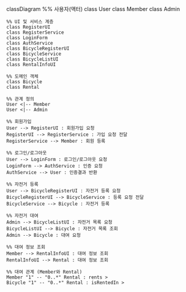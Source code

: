 classDiagram
    %% 사용자(액터)
    class User
    class Member
    class Admin

    %% UI 및 서비스 계층
    class RegisterUI
    class RegisterService
    class LoginForm
    class AuthService
    class BicycleRegisterUI
    class BicycleService
    class BicycleListUI
    class RentalInfoUI

    %% 도메인 객체
    class Bicycle
    class Rental

    %% 관계 정의
    User <|-- Member
    User <|-- Admin

    %% 회원가입
    User --> RegisterUI : 회원가입 요청
    RegisterUI --> RegisterService : 가입 요청 전달
    RegisterService --> Member : 회원 등록

    %% 로그인/로그아웃
    User --> LoginForm : 로그인/로그아웃 요청
    LoginForm --> AuthService : 인증 요청
    AuthService --> User : 인증결과 반환

    %% 자전거 등록
    User --> BicycleRegisterUI : 자전거 등록 요청
    BicycleRegisterUI --> BicycleService : 등록 요청 전달
    BicycleService --> Bicycle : 자전거 등록

    %% 자전거 대여
    Admin --> BicycleListUI : 자전거 목록 요청
    BicycleListUI --> Bicycle : 자전거 목록 조회
    Admin --> Bicycle : 대여 요청

    %% 대여 정보 조회
    Member --> RentalInfoUI : 대여 정보 조회
    RentalInfoUI --> Rental : 대여 정보 조회

    %% 대여 관계 (Member와 Rental)
    Member "1" -- "0..*" Rental : rents >
    Bicycle "1" -- "0..*" Rental : isRentedIn >
